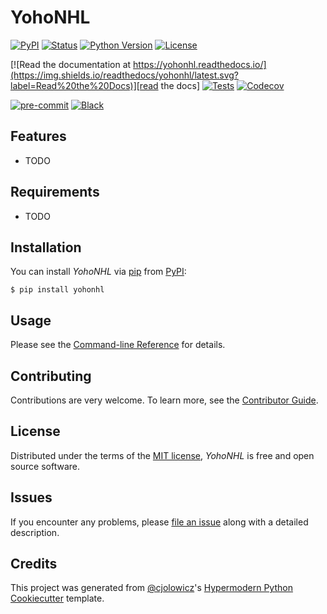 # YohoNHL

[![PyPI](https://img.shields.io/pypi/v/yohonhl.svg)][pypi status]
[![Status](https://img.shields.io/pypi/status/yohonhl.svg)][pypi status]
[![Python Version](https://img.shields.io/pypi/pyversions/yohonhl)][pypi status]
[![License](https://img.shields.io/pypi/l/yohonhl)][license]

[![Read the documentation at https://yohonhl.readthedocs.io/](https://img.shields.io/readthedocs/yohonhl/latest.svg?label=Read%20the%20Docs)][read the docs]
[![Tests](https://github.com/rsy923/yohonhl/workflows/Tests/badge.svg)][tests]
[![Codecov](https://codecov.io/gh/rsy923/yohonhl/branch/main/graph/badge.svg)][codecov]

[![pre-commit](https://img.shields.io/badge/pre--commit-enabled-brightgreen?logo=pre-commit&logoColor=white)][pre-commit]
[![Black](https://img.shields.io/badge/code%20style-black-000000.svg)][black]

[pypi status]: https://pypi.org/project/yohonhl/
[read the docs]: https://yohonhl.readthedocs.io/
[tests]: https://github.com/rsy923/yohonhl/actions?workflow=Tests
[codecov]: https://app.codecov.io/gh/rsy923/yohonhl
[pre-commit]: https://github.com/pre-commit/pre-commit
[black]: https://github.com/psf/black

## Features

- TODO

## Requirements

- TODO

## Installation

You can install _YohoNHL_ via [pip] from [PyPI]:

```console
$ pip install yohonhl
```

## Usage

Please see the [Command-line Reference] for details.

## Contributing

Contributions are very welcome.
To learn more, see the [Contributor Guide].

## License

Distributed under the terms of the [MIT license][license],
_YohoNHL_ is free and open source software.

## Issues

If you encounter any problems,
please [file an issue] along with a detailed description.

## Credits

This project was generated from [@cjolowicz]'s [Hypermodern Python Cookiecutter] template.

[@cjolowicz]: https://github.com/cjolowicz
[pypi]: https://pypi.org/
[hypermodern python cookiecutter]: https://github.com/cjolowicz/cookiecutter-hypermodern-python
[file an issue]: https://github.com/rsy923/yohonhl/issues
[pip]: https://pip.pypa.io/

<!-- github-only -->

[license]: https://github.com/rsy923/yohonhl/blob/main/LICENSE
[contributor guide]: https://github.com/rsy923/yohonhl/blob/main/CONTRIBUTING.md
[command-line reference]: https://yohonhl.readthedocs.io/en/latest/usage.html
